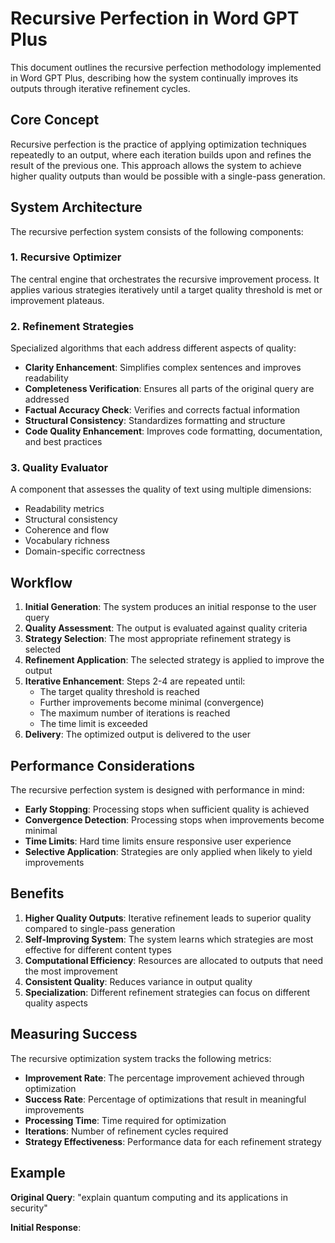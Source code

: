 # Recursive Perfection in Word GPT Plus

This document outlines the recursive perfection methodology implemented in Word GPT Plus, describing how the system continually improves its outputs through iterative refinement cycles.

## Core Concept

Recursive perfection is the practice of applying optimization techniques repeatedly to an output, where each iteration builds upon and refines the result of the previous one. This approach allows the system to achieve higher quality outputs than would be possible with a single-pass generation.

## System Architecture

The recursive perfection system consists of the following components:

### 1. Recursive Optimizer

The central engine that orchestrates the recursive improvement process. It applies various strategies iteratively until a target quality threshold is met or improvement plateaus.

### 2. Refinement Strategies

Specialized algorithms that each address different aspects of quality:

- **Clarity Enhancement**: Simplifies complex sentences and improves readability
- **Completeness Verification**: Ensures all parts of the original query are addressed
- **Factual Accuracy Check**: Verifies and corrects factual information
- **Structural Consistency**: Standardizes formatting and structure
- **Code Quality Enhancement**: Improves code formatting, documentation, and best practices

### 3. Quality Evaluator

A component that assesses the quality of text using multiple dimensions:

- Readability metrics
- Structural consistency
- Coherence and flow
- Vocabulary richness
- Domain-specific correctness

## Workflow

1. **Initial Generation**: The system produces an initial response to the user query
2. **Quality Assessment**: The output is evaluated against quality criteria
3. **Strategy Selection**: The most appropriate refinement strategy is selected
4. **Refinement Application**: The selected strategy is applied to improve the output
5. **Iterative Enhancement**: Steps 2-4 are repeated until:
   - The target quality threshold is reached
   - Further improvements become minimal (convergence)
   - The maximum number of iterations is reached
   - The time limit is exceeded
6. **Delivery**: The optimized output is delivered to the user

## Performance Considerations

The recursive perfection system is designed with performance in mind:

- **Early Stopping**: Processing stops when sufficient quality is achieved
- **Convergence Detection**: Processing stops when improvements become minimal
- **Time Limits**: Hard time limits ensure responsive user experience
- **Selective Application**: Strategies are only applied when likely to yield improvements

## Benefits

1. **Higher Quality Outputs**: Iterative refinement leads to superior quality compared to single-pass generation
2. **Self-Improving System**: The system learns which strategies are most effective for different content types
3. **Computational Efficiency**: Resources are allocated to outputs that need the most improvement
4. **Consistent Quality**: Reduces variance in output quality
5. **Specialization**: Different refinement strategies can focus on different quality aspects

## Measuring Success

The recursive optimization system tracks the following metrics:

- **Improvement Rate**: The percentage improvement achieved through optimization
- **Success Rate**: Percentage of optimizations that result in meaningful improvements
- **Processing Time**: Time required for optimization
- **Iterations**: Number of refinement cycles required
- **Strategy Effectiveness**: Performance data for each refinement strategy

## Example

**Original Query**: "explain quantum computing and its applications in security"

**Initial Response**:
